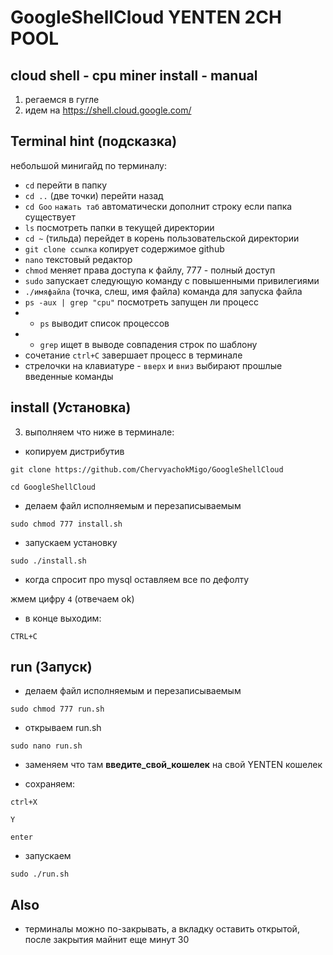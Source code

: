 # GoogleShellCloud YENTEN 2CH POOL
## cloud shell - cpu miner install - manual

1. регаемся в гугле
2. идем на https://shell.cloud.google.com/


## Terminal hint (подсказка)

небольшой минигайд по терминалу:

* ```cd```	перейти в папку
* ```cd ..``` 	(две точки) перейти назад
* ```cd Goo``` ```нажать таб``` 	автоматически дополнит строку если папка существует
* ```ls``` 	посмотреть папки в текущей директории
* ```cd ~```	(тильда) перейдет в корень пользовательской директории
* ```git clone ссылка```	копирует содержимое github
* ```nano```	текстовый редактор
* ```chmod```	меняет права доступа к файлу, 777 - полный доступ
* ```sudo```	запускает следующую команду с повышенными привилегиями
* ```./имяфайла```	(точка, слеш, имя файла) команда для запуска файла
* ```ps -aux | grep "cpu"```	посмотреть запущен ли процесс
* * ```ps```	выводит список процессов
* * ```grep```	ищет в выводе совпадения строк по шаблону
* сочетание ```ctrl+C``` завершает процесс в терминале
* стрелочки на клавиатуре - ```вверх``` и ```вниз``` 	выбирают прошлые введенные команды

## install (Установка)
3. выполняем что ниже в терминале:
* копируем дистрибутив

```git clone https://github.com/ChervyachokMigo/GoogleShellCloud```

```cd GoogleShellCloud```

* делаем файл исполняемым и перезаписываемым

```sudo chmod 777 install.sh```

* запускаем установку

```sudo ./install.sh```

* когда спросит про mysql оставляем все по дефолту

жмем цифру ```4```	(отвечаем ok)

* в конце выходим:

```CTRL+C```

## run (Запуск)
* делаем файл исполняемым и перезаписываемым

```sudo chmod 777 run.sh```

* открываем run.sh

```sudo nano run.sh```

* заменяем что там **введите_свой_кошелек** на свой YENTEN кошелек

* сохраняем:

```ctrl+X```

```Y```

```enter```

* запускаем 

```sudo ./run.sh```


## Also
* терминалы можно по-закрывать, а вкладку оставить открытой, после закрытия майнит еще минут 30
